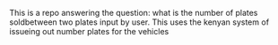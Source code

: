 This is a repo answering the question: what is the number of plates soldbetween two plates input by user. This uses the kenyan system of issueing out number plates for the vehicles
